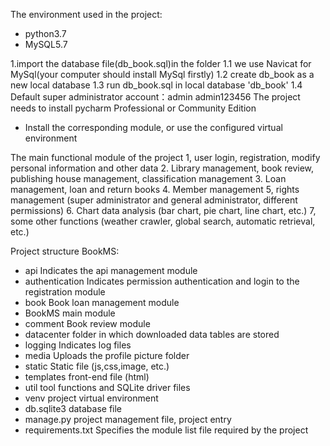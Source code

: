 The environment used in the project:
- python3.7
- MySQL5.7

1.import the database file(db_book.sql)in the folder
1.1 we use Navicat for MySql(your computer should install MySql firstly)
1.2 create db_book as a new local database
1.3 run db_book.sql in local database 'db_book'
1.4 Default super administrator account：admin admin123456
The project needs to install pycharm Professional or Community Edition
- Install the corresponding module, or use the configured virtual environment 
 
The main functional module of the project
1, user login, registration, modify personal information and other data
2. Library management, book review, publishing house management, classification management
3. Loan management, loan and return books
4. Member management
5, rights management (super administrator and general administrator, different permissions)
6. Chart data analysis (bar chart, pie chart, line chart, etc.)
7, some other functions (weather crawler, global search, automatic retrieval, etc.) 

 
Project structure BookMS:
- api Indicates the api management module
- authentication Indicates permission authentication and login to the registration module
- book Book loan management module
- BookMS main module
- comment Book review module
- datacenter folder in which downloaded data tables are stored
- logging Indicates log files
- media Uploads the profile picture folder
- static Static file (js,css,image, etc.)
- templates front-end file (html)
- util tool functions and SQLite driver files
- venv project virtual environment
- db.sqlite3 database file
- manage.py project management file, project entry
- requirements.txt Specifies the module list file required by the project
